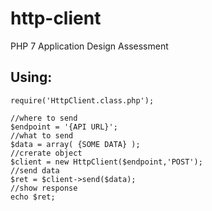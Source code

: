 # http-client
PHP 7 Application Design Assessment

## Using:
```
require('HttpClient.class.php');

//where to send
$endpoint = '{API URL}';
//what to send
$data = array( {SOME DATA} );
//crerate object
$client = new HttpClient($endpoint,'POST');
//send data
$ret = $client->send($data);
//show response
echo $ret;
```
